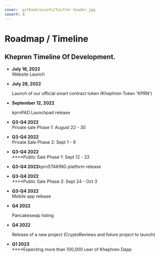 ```yaml
---
cover: .gitbook/assets/Twitter header.jpg
coverY: 0
---
```


# Roadmap / Timeline

## K**hepren Timeline Of Development.**

* **July 18, 2022**\
  Website Launch
*   **July 28, 2022**

    Launch of our official smart contract token (Khephren Token 'KPRN')
*   **September 12, 2022**

    kprnPAD Launchpad release
* **Q3-Q4 2022**\
  Private sale Phase 1: August 22 - 30
* **Q3-Q4 2022**\
  Private Sale Phase 2: Sept 1 - 9
* **Q3-Q4 2022**\
  ****Public Sale Phase 1: Sept 12 - 22
* **Q3-Q4 2022**kprnSTAKING platform release
* **Q3-Q4 2022**\
  ****Public Sale Phase 2: Sept 24 - Oct 3
* **Q3-Q4 2022**\
  Mobile app release
*   **Q4 2022**

    Pancakeswap listing
*   &#x20;**Q4 2022**

    Release of a new project (CryptoReviews and future project to launch)
* **Q1 2023**\
  ****Expecting more than 100,000 user of Khephren Dapp&#x20;
